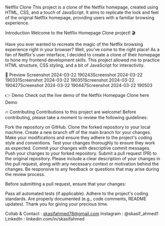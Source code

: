 Netflix Clone
This project is a clone of the Netflix homepage, created using HTML, CSS, and a touch of JavaScript. It aims to replicate the look and feel of the original Netflix homepage, providing users with a familiar browsing experience.

Introduction
Welcome to the Netflix Homepage Clone project! 🎬

Have you ever wanted to recreate the magic of the Netflix browsing experience right in your browser? Well, you've come to the right place! As a fan of Netflix's user interface, I decided to create a clone of their homepage to hone my frontend development skills. This project allowed me to practice HTML structure, CSS styling, and a bit of JavaScript for interactivity.

📸 Preview
Screenshot 2024-03-22 190243Screenshot 2024-03-22 190331Screenshot 2024-03-22 190351Screenshot 2024-03-22 190427Screenshot 2024-03-22 190447Screenshot 2024-03-22 190503

👉 Demo
Check out the live demo of the Netflix Homepage Clone here Demo

🔥 Contributing
Contributions to this project are welcome! Before contributing, please take a moment to review the following guidelines:

Fork the repository on GitHub.
Clone the forked repository to your local machine.
Create a new branch off of the main branch for your changes.
Make your modifications and ensure they adhere to the project's coding style and conventions.
Test your changes thoroughly to ensure they work as expected.
Commit your changes with descriptive commit messages.
Push your changes to your forked repository.
Submit a pull request (PR) to the original repository.
Please include a clear description of your changes in the pull request, along with any necessary context or motivation behind the changes. Be responsive to any feedback or questions that may arise during the review process.

Before submitting a pull request, ensure that your changes:

Pass all automated tests (if applicable).
Adhere to the project's coding standards.
Are properly documented (e.g., code comments, README updates).
Thank you for giving your precious time.

Collab & Contact : skasifahmed78@gmail.com
Instagram : @skasif_ahmed1
LinkedIn : linkedin.com/in/skasifahmed